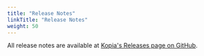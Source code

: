 ```yaml
---
title: "Release Notes"
linkTitle: "Release Notes"
weight: 50
---
```


All release notes are available at [Kopia's Releases page on GitHub](https://github.com/kopia/kopia/releases).

